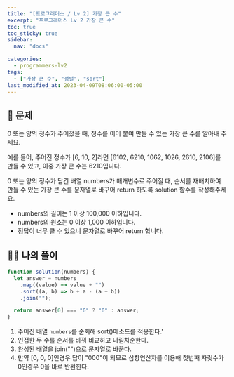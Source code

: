 ```yaml
---
title: "[프로그래머스 / Lv 2] 가장 큰 수"
excerpt: "프로그래머스 Lv 2 가장 큰 수"
toc: true
toc_sticky: true
sidebar:
  nav: "docs"

categories:
  - programmers-lv2
tags:
  - ["가장 큰 수", "정렬", "sort"]
last_modified_at: 2023-04-09T08:06:00-05:00
---
```


## 📄 문제

0 또는 양의 정수가 주어졌을 때, 정수를 이어 붙여 만들 수 있는 가장 큰 수를 알아내 주세요.

예를 들어, 주어진 정수가 [6, 10, 2]라면 [6102, 6210, 1062, 1026, 2610, 2106]를 만들 수 있고, 이중 가장 큰 수는 6210입니다.

0 또는 양의 정수가 담긴 배열 numbers가 매개변수로 주어질 때, 순서를 재배치하여 만들 수 있는 가장 큰 수를 문자열로 바꾸어 return 하도록 solution 함수를 작성해주세요.

- numbers의 길이는 1 이상 100,000 이하입니다.
- numbers의 원소는 0 이상 1,000 이하입니다.
- 정답이 너무 클 수 있으니 문자열로 바꾸어 return 합니다.

## 🙋‍♀️ 나의 풀이

```js
function solution(numbers) {
  let answer = numbers
    .map((value) => value + "")
    .sort((a, b) => b + a - (a + b))
    .join("");

  return answer[0] === "0" ? "0" : answer;
}
```

1. 주어진 배열 `numbers`를 순회해 sort()메소드를 적용한다.'
2. 인접한 두 수를 순서를 바꿔 비교하고 내림차순한다.
3. 완성된 배열을 join("")으로 문자열로 바꾼다.
4. 만약 [0, 0, 0]인경우 답이 "000"이 되므로 삼항연산자를 이용해 첫번째 자릿수가 0인경우 0을 바로 반환한다.
